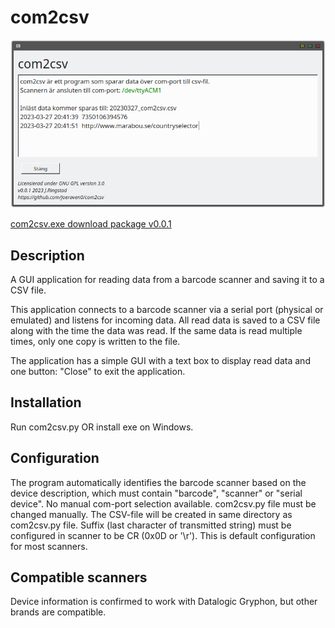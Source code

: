 # com2csv

![com2csv screenshot](Screenshot_20230327_204212.png)

[com2csv.exe download package v0.0.1](https://github.com/joeraven0/com2csv/releases/tag/v0.0.1)

## Description

A GUI application for reading data from a barcode scanner and saving it to a CSV file.

This application connects to a barcode scanner via a serial port (physical or emulated) and listens for incoming data. All read data is saved to a CSV file along with the time the data was read. If the same data is read multiple times, only one copy is written to the file.

The application has a simple GUI with a text box to display read data and one button: "Close" to exit the application.

## Installation
Run com2csv.py OR install exe on Windows.

## Configuration
The program automatically identifies the barcode scanner based on the device description, which must contain "barcode", "scanner" or "serial device". No manual com-port selection available. com2csv.py file must be changed manually.
The CSV-file will be created in same directory as com2csv.py file.
Suffix (last character of transmitted string) must be configured in scanner to be CR (0x0D or '\r'). This is default configuration for most scanners.

## Compatible scanners
Device information is confirmed to work with Datalogic Gryphon, but other brands are compatible.

